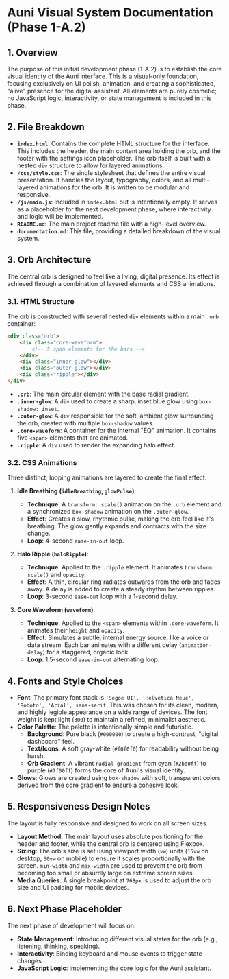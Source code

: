 # Auni Visual System Documentation (Phase 1-A.2)

## 1. Overview

The purpose of this initial development phase (1-A.2) is to establish the core visual identity of the Auni interface. This is a visual-only foundation, focusing exclusively on UI polish, animation, and creating a sophisticated, "alive" presence for the digital assistant. All elements are purely cosmetic; no JavaScript logic, interactivity, or state management is included in this phase.

## 2. File Breakdown

- **`index.html`**: Contains the complete HTML structure for the interface. This includes the header, the main content area holding the orb, and the footer with the settings icon placeholder. The orb itself is built with a nested `div` structure to allow for layered animations.
- **`/css/style.css`**: The single stylesheet that defines the entire visual presentation. It handles the layout, typography, colors, and all multi-layered animations for the orb. It is written to be modular and responsive.
- **`/js/main.js`**: Included in `index.html` but is intentionally empty. It serves as a placeholder for the next development phase, where interactivity and logic will be implemented.
- **`README.md`**: The main project readme file with a high-level overview.
- **`documentation.md`**: This file, providing a detailed breakdown of the visual system.

## 3. Orb Architecture

The central orb is designed to feel like a living, digital presence. Its effect is achieved through a combination of layered elements and CSS animations.

### 3.1. HTML Structure

The orb is constructed with several nested `div` elements within a main `.orb` container:

```html
<div class="orb">
    <div class="core-waveform">
        <!-- 5 span elements for the bars -->
    </div>
    <div class="inner-glow"></div>
    <div class="outer-glow"></div>
    <div class="ripple"></div>
</div>
```

- **`.orb`**: The main circular element with the base radial gradient.
- **`.inner-glow`**: A `div` used to create a sharp, inset blue glow using `box-shadow: inset`.
- **`.outer-glow`**: A `div` responsible for the soft, ambient glow surrounding the orb, created with multiple `box-shadow` values.
- **`.core-waveform`**: A container for the internal "EQ" animation. It contains five `<span>` elements that are animated.
- **`.ripple`**: A `div` used to render the expanding halo effect.

### 3.2. CSS Animations

Three distinct, looping animations are layered to create the final effect:

1.  **Idle Breathing (`idleBreathing`, `glowPulse`)**:
    - **Technique**: A `transform: scale()` animation on the `.orb` element and a synchronized `box-shadow` animation on the `.outer-glow`.
    - **Effect**: Creates a slow, rhythmic pulse, making the orb feel like it's breathing. The glow gently expands and contracts with the size change.
    - **Loop**: 4-second `ease-in-out` loop.

2.  **Halo Ripple (`haloRipple`)**:
    - **Technique**: Applied to the `.ripple` element. It animates `transform: scale()` and `opacity`.
    - **Effect**: A thin, circular ring radiates outwards from the orb and fades away. A delay is added to create a steady rhythm between ripples.
    - **Loop**: 3-second `ease-out` loop with a 1-second delay.

3.  **Core Waveform (`waveform`)**:
    - **Technique**: Applied to the `<span>` elements within `.core-waveform`. It animates their `height` and `opacity`.
    - **Effect**: Simulates a subtle, internal energy source, like a voice or data stream. Each bar animates with a different delay (`animation-delay`) for a staggered, organic look.
    - **Loop**: 1.5-second `ease-in-out` alternating loop.

## 4. Fonts and Style Choices

- **Font**: The primary font stack is `'Segoe UI', 'Helvetica Neue', 'Roboto', 'Arial', sans-serif`. This was chosen for its clean, modern, and highly legible appearance on a wide range of devices. The font weight is kept light (`300`) to maintain a refined, minimalist aesthetic.
- **Color Palette**: The palette is intentionally simple and futuristic.
    - **Background**: Pure black (`#000000`) to create a high-contrast, "digital dashboard" feel.
    - **Text/Icons**: A soft gray-white (`#f0f0f0`) for readability without being harsh.
    - **Orb Gradient**: A vibrant `radial-gradient` from cyan (`#2bd0ff`) to purple (`#7f00ff`) forms the core of Auni's visual identity.
- **Glows**: Glows are created using `box-shadow` with soft, transparent colors derived from the core gradient to ensure a cohesive look.

## 5. Responsiveness Design Notes

The layout is fully responsive and designed to work on all screen sizes.
- **Layout Method**: The main layout uses absolute positioning for the header and footer, while the central orb is centered using Flexbox.
- **Sizing**: The orb's size is set using viewport width (`vw`) units (`15vw` on desktop, `30vw` on mobile) to ensure it scales proportionally with the screen. `min-width` and `max-width` are used to prevent the orb from becoming too small or absurdly large on extreme screen sizes.
- **Media Queries**: A single breakpoint at `768px` is used to adjust the orb size and UI padding for mobile devices.

## 6. Next Phase Placeholder

The next phase of development will focus on:
- **State Management**: Introducing different visual states for the orb (e.g., listening, thinking, speaking).
- **Interactivity**: Binding keyboard and mouse events to trigger state changes.
- **JavaScript Logic**: Implementing the core logic for the Auni assistant.
